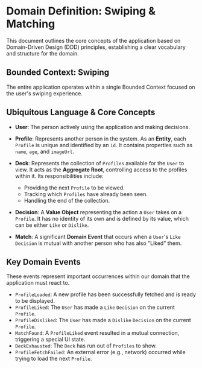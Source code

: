 # Domain Definition: Swiping & Matching

This document outlines the core concepts of the application based on Domain-Driven Design (DDD) principles, establishing a clear vocabulary and structure for the domain.

## Bounded Context: Swiping

The entire application operates within a single Bounded Context focused on the user's swiping experience.

## Ubiquitous Language & Core Concepts

-   **User**: The person actively using the application and making decisions.

-   **Profile**: Represents another person in the system. As an **Entity**, each `Profile` is unique and identified by an `id`. It contains properties such as `name`, `age`, and `imageUrl`.

-   **Deck**: Represents the collection of `Profiles` available for the `User` to view. It acts as the **Aggregate Root**, controlling access to the profiles within it. Its responsibilities include:
    -   Providing the next `Profile` to be viewed.
    -   Tracking which `Profiles` have already been seen.
    -   Handling the end of the collection.

-   **Decision**: A **Value Object** representing the action a `User` takes on a `Profile`. It has no identity of its own and is defined by its value, which can be either `Like` or `Dislike`.

-   **Match**: A significant **Domain Event** that occurs when a `User`'s `Like` `Decision` is mutual with another person who has also "Liked" them.

## Key Domain Events

These events represent important occurrences within our domain that the application must react to.

-   `ProfileLoaded`: A new profile has been successfully fetched and is ready to be displayed.
-   `ProfileLiked`: The `User` has made a `Like` `Decision` on the current `Profile`.
-   `ProfileDisliked`: The `User` has made a `Dislike` `Decision` on the current `Profile`.
-   `MatchFound`: A `ProfileLiked` event resulted in a mutual connection, triggering a special UI state.
-   `DeckExhausted`: The `Deck` has run out of `Profiles` to show.
-   `ProfileFetchFailed`: An external error (e.g., network) occurred while trying to load the next `Profile`.